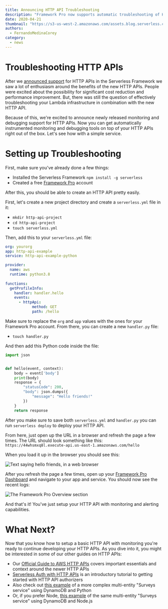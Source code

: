 ```yaml
---
title: Announcing HTTP API Troubleshooting
description: "Framework Pro now supports automatic troubleshooting of HTTP APIs!"
date: 2020-04-21
thumbnail: "https://s3-us-west-2.amazonaws.com/assets.blog.serverless.com/2020-04-http-api-monitoring/http-api-troubleshooting.png"
authors:
  - FernandoMedinaCorey
category:
  - news
---
```


# Troubleshooting HTTP APIs

After we [announced support](https://serverless.com/blog/aws-http-api-support/) for HTTP APIs in the Serverless Framework we saw a lot of enthusiasm around the benefits of the new HTTP APIs. People were excited about the possibility for significant cost reduction and performance improvement. But, there was still the question of effectively troubleshooting your Lambda infrastructure in combination with the new HTTP API.

Because of this, we're excited to announce newly released monitoring and debugging support for HTTP APIs. Now you can get automatically instrumented monitoring and debugging tools on top of your HTTP APIs right out of the box. Let's see how with a simple service.

# Setting up Troubleshooting

First, make sure you've already done a few things:

- Installed the Serverless Framework `npm install -g serverless`
- Created a free [Framework Pro](https://dashboard.serverless.com/) account

After this, you should be able to create an HTTP API pretty easily.

First, let's create a new project directory and create a `serverless.yml` file in it:

- `mkdir http-api-project`
- `cd http-api-project`
- `touch serverless.yml`

Then, add this to your `serverless.yml` file:

```yml
org: yourorg
app: http-api-example
service: http-api-example-python

provider:
  name: aws
  runtime: python3.8
  
functions:
  getProfileInfo:
    handler: handler.hello
    events:
      - httpApi:
            method: GET
            path: /hello
```

Make sure to replace the `org` and `app` values with the ones for your Framework Pro account. From there, you can create a new `handler.py` file:

- `touch handler.py`

And then add this Python code inside the file:

```py
import json


def hello(event, context):
    body = event['body']
    print(body)
    response = {
        "statusCode": 200,
        "body": json.dumps({
            "message": "Hello friends!"
        })
    }
    return response
```

After you make sure to save both `serverless.yml` and `handler.py` you can run `serverless deploy` to deploy your HTTP API.

From here, just open up the URL in a browser and refresh the page a few times. The URL should look something like this: `https://44whsmxq8l.execute-api.us-east-1.amazonaws.com/hello`

When you load it up in the browser you should see this:

![Text saying hello friends, in a web browser](https://s3-us-west-2.amazonaws.com/assets.blog.serverless.com/2020-04-http-api-monitoring/hello-friends.png)

After you refresh the page a few times, open up your [Framework Pro Dashboard](http://dashboard.serverless.com/) and navigate to your app and service. You should now see the recent logs:

![The Framework Pro Overview section](https://s3-us-west-2.amazonaws.com/assets.blog.serverless.com/2020-04-http-api-monitoring/hello-explorer.png)

And that's it! You've just setup your HTTP API with monitoring and alerting capabilities.

# What Next?

Now that you know how to setup a basic HTTP API with monitoring you're ready to continue developing your HTTP APIs. As you dive into it, you might be interested in some of our other guides on HTTP APIs:

- Our [Official Guide to AWS HTTP APIs](https://serverless.com/blog/official-guide-aws-http-apis/) covers important essentials and context around the newer HTTP APIs
- [Serverless Auth with HTTP APIs](https://serverless.com/blog/serverless-auth-with-aws-http-apis/) is an introductory tutorial to getting started with HTTP API authorizers
- Also check out [this example](https://github.com/fernando-mc/http-api-surveys-service) of a more complex multi-entity "Surveys service" using DynamoDB and Python
- Or, if you prefer Node, [this example](https://github.com/fernando-mc/http-api-surveys-service-node) of the same multi-entity "Surveys service" using DynamoDB and Node.js
